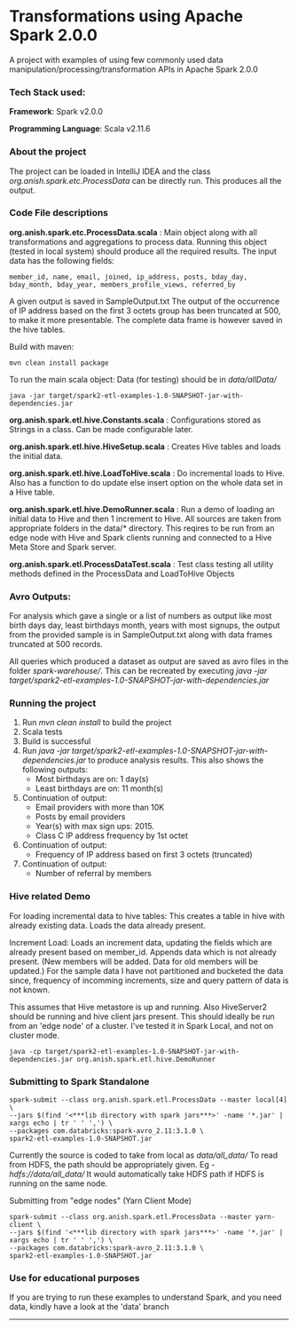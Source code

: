 # Transformations using Apache Spark 2.0.0
A project with examples of using few commonly used data manipulation/processing/transformation APIs in Apache Spark 2.0.0

### Tech Stack used:
**Framework**: Spark v2.0.0

**Programming Language**: Scala v2.11.6

### About the project
The project can be loaded in IntelliJ IDEA and the class  _org.anish.spark.etc.ProcessData_ can be directly run. This produces all the output.

### Code File descriptions
**org.anish.spark.etc.ProcessData.scala** : Main object along with all transformations and aggregations to process data. Running this object (tested in local system) should produce all the required results.
The input data has the following fields: 
```
member_id, name, email, joined, ip_address, posts, bday_day, bday_month, bday_year, members_profile_views, referred_by
```
A given output is saved in SampleOutput.txt
The output of the occurrence of IP address based on the first 3 octets group has been truncated at 500, to make it more presentable. The complete data frame is however saved in the hive tables.

Build with maven:
```
mvn clean install package
```
To run the main scala object:
Data (for testing) should be in _data/allData/_
```
java -jar target/spark2-etl-examples-1.0-SNAPSHOT-jar-with-dependencies.jar 
```

**org.anish.spark.etl.hive.Constants.scala** : Configurations stored as Strings in a class. Can be made configurable later.

**org.anish.spark.etl.hive.HiveSetup.scala** : Creates Hive tables and loads the initial data.

**org.anish.spark.etl.hive.LoadToHive.scala** : Do incremental loads to Hive. Also has a function to do update else insert option on the whole data set in a Hive table.

**org.anish.spark.etl.hive.DemoRunner.scala** : Run a demo of loading an initial data to Hive and then 1 increment to Hive. All sources are taken from appropriate folders in the data/* directory. This reqires to be run from an edge node with Hive and Spark clients running and connected to a Hive Meta Store and Spark server.


**org.anish.spark.etl.ProcessDataTest.scala** : Test class testing all utility methods defined in the ProcessData and LoadToHive Objects 

### Avro Outputs:
For analysis which gave a single or a list of numbers as output like most birth days day, least birthdays month, years with most signups, the output from the provided sample is in SampleOutput.txt along with data frames truncated at 500 records.

All queries which produced a dataset as output are saved as avro files in the folder _spark-warehouse/_. This can be recreated by executing _java -jar target/spark2-etl-examples-1.0-SNAPSHOT-jar-with-dependencies.jar_ 


### Running the project
1. Run _mvn clean install_ to build the project
2. Scala tests 
3. Build is successful
4. Run _java -jar target/spark2-etl-examples-1.0-SNAPSHOT-jar-with-dependencies.jar_ to produce analysis results. This also shows the following outputs:
    - Most birthdays are on: 1 day(s)                                                 
    - Least birthdays are on: 11 month(s)
5. Continuation of output:
    - Email providers with more than 10K 
    - Posts by email providers
    - Year(s) with max sign ups: 2015.
    - Class C IP address frequency by 1st octet
6. Continuation of output:
    - Frequency of IP address based on first 3 octets (truncated)
7. Continuation of output:
    - Number of referral by members

### Hive related Demo
For loading incremental data to hive tables:
This creates a table in hive with already existing data. Loads the data already present.

Increment Load: Loads an increment data, updating the fields which are already present based on member_id. Appends data which is not already present. (New members will be added. Data for old members will be updated.) For the sample data I have not partitioned and bucketed the data since, frequency of incomming increments, size and query pattern of data is not known.

This assumes that Hive metastore is up and running. Also HiveServer2 should be running and hive client jars present. This should ideally be run from an 'edge node' of a cluster. I've tested it in Spark Local, and not on cluster mode.
```
java -cp target/spark2-etl-examples-1.0-SNAPSHOT-jar-with-dependencies.jar org.anish.spark.etl.hive.DemoRunner
```


### Submitting to Spark Standalone
```
spark-submit --class org.anish.spark.etl.ProcessData --master local[4] \
--jars $(find '<***lib directory with spark jars***>' -name '*.jar' | xargs echo | tr ' ' ',') \
--packages com.databricks:spark-avro_2.11:3.1.0 \
spark2-etl-examples-1.0-SNAPSHOT.jar 
```

Currently the source is coded to take from local as _data/all_data/_
To read from HDFS, the path should be appropriately given. Eg - _hdfs://data/all_data/_
It would automatically take HDFS path if HDFS is running on the same node.

Submitting from "edge nodes" (Yarn Client Mode)
```
spark-submit --class org.anish.spark.etl.ProcessData --master yarn-client \
--jars $(find '<***lib directory with spark jars***>' -name '*.jar' | xargs echo | tr ' ' ',') \
--packages com.databricks:spark-avro_2.11:3.1.0 \
spark2-etl-examples-1.0-SNAPSHOT.jar
```

### Use for educational purposes
If you are trying to run these examples to understand Spark, and you need data, kindly have a look at the 'data' branch

___
